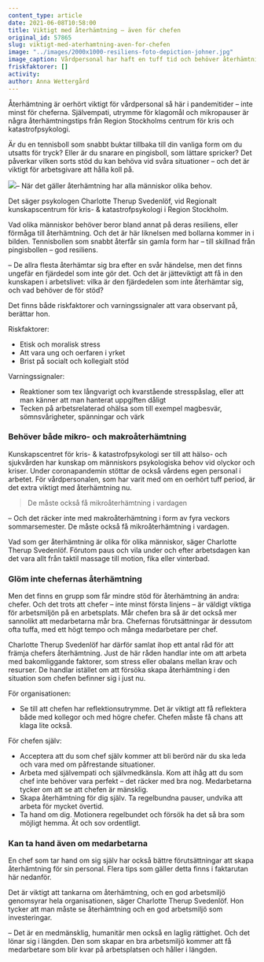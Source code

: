 ```yaml
---
content_type: article
date: 2021-06-08T10:58:00
title: Viktigt med återhämtning – även för chefen
original_id: 57865
slug: viktigt-med-aterhamtning-aven-for-chefen
image: "../images/2000x1000-resiliens-foto-depiction-johner.jpg"
image_caption: Vårdpersonal har haft en tuff tid och behöver återhämtning nu. Det gäller både chefer och medarbetare. Utrymme för reflektion kan vara ett av flera sätt att orka.
friskfaktorer: []
activity:
author: Anna Wettergård
---
```


Återhämtning är oerhört viktigt för vårdpersonal så här i pandemitider – inte minst för cheferna. Självempati, utrymme för klagomål och mikropauser är några återhämtningstips från Region Stockholms centrum för kris och katastrofpsykologi.

Är du en tennisboll som snabbt buktar tillbaka till din vanliga form om du utsatts för tryck? Eller är du snarare en pingisboll, som lättare spricker? Det påverkar vilken sorts stöd du kan behöva vid svåra situationer – och det är viktigt för arbetsgivare att hålla koll på.

[![](https://www.suntarbetsliv.se/wp-content/uploads/2021/06/200x220-charlotte-therup-svedenlof-1.jpg)](https://www.suntarbetsliv.se/wp-content/uploads/2021/06/200x220-charlotte-therup-svedenlof-1.jpg)– När det gäller återhämtning har alla människor olika behov.

Det säger psykologen Charlotte Therup Svedenlöf, vid Regionalt kunskapscentrum för kris- & katastrofpsykologi i Region Stockholm.

Vad olika människor behöver beror bland annat på deras resiliens, eller förmåga till återhämtning. Och det är här liknelsen med bollarna kommer in i bilden. Tennisbollen som snabbt återfår sin gamla form har – till skillnad från pingisbollen – god resiliens.

– De allra flesta återhämtar sig bra efter en svår händelse, men det finns ungefär en fjärdedel som inte gör det. Och det är jätteviktigt att få in den kunskapen i arbetslivet: vilka är den fjärdedelen som inte återhämtar sig, och vad behöver de för stöd?

Det finns både riskfaktorer och varningssignaler att vara observant på, berättar hon.

Riskfaktorer:

*   Etisk och moralisk stress
*   Att vara ung och oerfaren i yrket
*   Brist på socialt och kollegialt stöd

Varningssignaler:

*   Reaktioner som tex långvarigt och kvarstående stresspåslag, eller att man känner att man hanterat uppgiften dåligt
*   Tecken på arbetsrelaterad ohälsa som till exempel magbesvär, sömnsvårigheter, spänningar och värk

### Behöver både mikro- och makroåterhämtning

Kunskapscentret för kris- & katastrofpsykologi ser till att hälso- och sjukvården har kunskap om människors psykologiska behov vid olyckor och kriser. Under coronapandemin stöttar de också vårdens egen personal i arbetet. För vårdpersonalen, som har varit med om en oerhört tuff period, är det extra viktigt med återhämtning nu.

> De måste också få mikroåterhämtning i vardagen

– Och det räcker inte med makroåterhämtning i form av fyra veckors sommarsemester. De måste också få mikroåterhämtning i vardagen.

Vad som ger återhämtning är olika för olika människor, säger Charlotte Therup Svedenlöf. Förutom paus och vila under och efter arbetsdagen kan det vara allt från taktil massage till motion, fika eller vinterbad.

### Glöm inte chefernas återhämtning

Men det finns en grupp som får mindre stöd för återhämtning än andra: chefer. Och det trots att chefer – inte minst första linjens – är väldigt viktiga för arbetsmiljön på en arbetsplats. Mår chefen bra så är det också mer sannolikt att medarbetarna mår bra. Chefernas förutsättningar är dessutom ofta tuffa, med ett högt tempo och många medarbetare per chef.

Charlotte Therup Svedenlöf har därför samlat ihop ett antal råd för att främja chefers återhämtning. Just de här råden handlar inte om att arbeta med bakomliggande faktorer, som stress eller obalans mellan krav och resurser. De handlar istället om att försöka skapa återhämtning i den situation som chefen befinner sig i just nu.

För organisationen:

*   Se till att chefen har reflektionsutrymme. Det är viktigt att få reflektera både med kollegor och med högre chefer. Chefen måste få chans att klaga lite också.

För chefen själv:

*   Acceptera att du som chef själv kommer att bli berörd när du ska leda och vara med om påfrestande situationer.
*   Arbeta med självempati och självmedkänsla. Kom att ihåg att du som chef inte behöver vara perfekt – det räcker med bra nog. Medarbetarna tycker om att se att chefen är mänsklig.
*   Skapa återhämtning för dig själv. Ta regelbundna pauser, undvika att arbeta för mycket övertid.
*   Ta hand om dig. Motionera regelbundet och försök ha det så bra som möjligt hemma. Ät och sov ordentligt.

### Kan ta hand även om medarbetarna

En chef som tar hand om sig själv har också bättre förutsättningar att skapa återhämtning för sin personal. Flera tips som gäller detta finns i faktarutan här nedanför.

Det är viktigt att tankarna om återhämtning, och en god arbetsmiljö genomsyrar hela organisationen, säger Charlotte Therup Svedenlöf. Hon tycker att man måste se återhämtning och en god arbetsmiljö som investeringar.

– Det är en medmänsklig, humanitär men också en laglig rättighet. Och det lönar sig i längden. Den som skapar en bra arbetsmiljö kommer att få medarbetare som blir kvar på arbetsplatsen och håller i längden.

